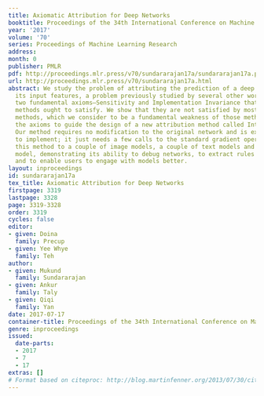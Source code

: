 ```yaml
---
title: Axiomatic Attribution for Deep Networks
booktitle: Proceedings of the 34th International Conference on Machine Learning
year: '2017'
volume: '70'
series: Proceedings of Machine Learning Research
address: 
month: 0
publisher: PMLR
pdf: http://proceedings.mlr.press/v70/sundararajan17a/sundararajan17a.pdf
url: http://proceedings.mlr.press/v70/sundararajan17a.html
abstract: We study the problem of attributing the prediction of a deep network to
  its input features, a problem previously studied by several other works. We identify
  two fundamental axioms—Sensitivity and Implementation Invariance that attribution
  methods ought to satisfy. We show that they are not satisfied by most known attribution
  methods, which we consider to be a fundamental weakness of those methods. We use
  the axioms to guide the design of a new attribution method called Integrated Gradients.
  Our method requires no modification to the original network and is extremely simple
  to implement; it just needs a few calls to the standard gradient operator. We apply
  this method to a couple of image models, a couple of text models and a chemistry
  model, demonstrating its ability to debug networks, to extract rules from a network,
  and to enable users to engage with models better.
layout: inproceedings
id: sundararajan17a
tex_title: Axiomatic Attribution for Deep Networks
firstpage: 3319
lastpage: 3328
page: 3319-3328
order: 3319
cycles: false
editor:
- given: Doina
  family: Precup
- given: Yee Whye
  family: Teh
author:
- given: Mukund
  family: Sundararajan
- given: Ankur
  family: Taly
- given: Qiqi
  family: Yan
date: 2017-07-17
container-title: Proceedings of the 34th International Conference on Machine Learning
genre: inproceedings
issued:
  date-parts:
  - 2017
  - 7
  - 17
extras: []
# Format based on citeproc: http://blog.martinfenner.org/2013/07/30/citeproc-yaml-for-bibliographies/
---
```

